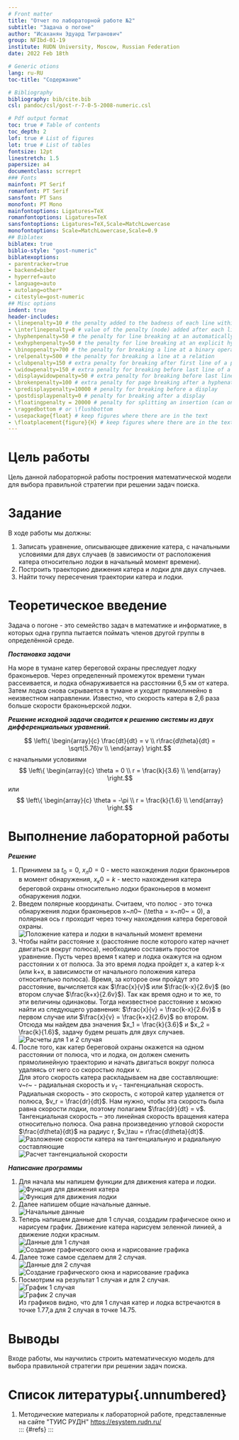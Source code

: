 ```yaml
---
# Front matter
title: "Отчет по лабораторной работе №2"
subtitle: "Задача о погоне"
author: "Исаханян Эдуард Тигранович"
group: NFIbd-01-19
institute: RUDN University, Moscow, Russian Federation
date: 2022 Feb 18th

# Generic otions
lang: ru-RU
toc-title: "Содержание"

# Bibliography
bibliography: bib/cite.bib
csl: pandoc/csl/gost-r-7-0-5-2008-numeric.csl

# Pdf output format
toc: true # Table of contents
toc_depth: 2
lof: true # List of figures
lot: true # List of tables
fontsize: 12pt
linestretch: 1.5
papersize: a4
documentclass: scrreprt
### Fonts
mainfont: PT Serif
romanfont: PT Serif
sansfont: PT Sans
monofont: PT Mono
mainfontoptions: Ligatures=TeX
romanfontoptions: Ligatures=TeX
sansfontoptions: Ligatures=TeX,Scale=MatchLowercase
monofontoptions: Scale=MatchLowercase,Scale=0.9
## Biblatex
biblatex: true
biblio-style: "gost-numeric"
biblatexoptions:
- parentracker=true
- backend=biber
- hyperref=auto
- language=auto
- autolang=other*
- citestyle=gost-numeric
## Misc options
indent: true
header-includes:
- \linepenalty=10 # the penalty added to the badness of each line within a paragraph (no associated penalty node) Increasing the value makes tex try to have fewer lines in the paragraph.
- \interlinepenalty=0 # value of the penalty (node) added after each line of a paragraph.
- \hyphenpenalty=50 # the penalty for line breaking at an automatically inserted hyphen
- \exhyphenpenalty=50 # the penalty for line breaking at an explicit hyphen
- \binoppenalty=700 # the penalty for breaking a line at a binary operator
- \relpenalty=500 # the penalty for breaking a line at a relation
- \clubpenalty=150 # extra penalty for breaking after first line of a paragraph
- \widowpenalty=150 # extra penalty for breaking before last line of a paragraph
- \displaywidowpenalty=50 # extra penalty for breaking before last line before a display math
- \brokenpenalty=100 # extra penalty for page breaking after a hyphenated line
- \predisplaypenalty=10000 # penalty for breaking before a display
- \postdisplaypenalty=0 # penalty for breaking after a display
- \floatingpenalty = 20000 # penalty for splitting an insertion (can only be split footnote in standard LaTeX)
- \raggedbottom # or \flushbottom
- \usepackage{float} # keep figures where there are in the text
- \floatplacement{figure}{H} # keep figures where there are in the text
---
```


# Цель работы

Цель данной лабораторной работы построения математической модели для 
выбора правильной стратегии при решении задач поиска.

# Задание
В ходе работы мы должны:  
1. Записать уравнение, описывающее движение катера, с начальными
условиями для двух случаев (в зависимости от расположения катера
относительно лодки в начальный момент времени).  
2. Построить траекторию движения катера и лодки для двух случаев.  
3. Найти точку пересечения траектории катера и лодки.  

# Теоретическое введение  
Задача о погоне - это семейство задач в математике и информатике, в которых одна группа пытается поймать членов другой группы в определённой среде.     

***Постановка задачи***  

На море в тумане катер береговой охраны преследует лодку браконьеров.
Через определенный промежуток времени туман рассеивается, и лодка
обнаруживается на расстоянии 6,5 км от катера. Затем лодка снова скрывается в
тумане и уходит прямолинейно в неизвестном направлении. Известно, что скорость
катера в 2,6 раза больше скорости браконьерской лодки.  

***Решение исходной задачи сводится к решению системы из двух
дифференциальных уравнений.***  

$$ \left\{
\begin{array}{c}
\frac{dt}{dt} = v \\
r\frac{d\theta}{dt} = \sqrt(5.76)v \\
\end{array}
\right.$$
с начальными условиями  
$$ \left\{
\begin{array}{c}
\theta = 0 \\
r = \frac{k}{3.6} \\
\end{array}
\right.$$ 
или  
$$ \left\{
\begin{array}{c}
\theta = -\pi \\
r = \frac{k}{1.6} \\
\end{array}
\right.$$ 

# Выполнение лабораторной работы
***Решение***  
1. Принимем за $t_0 = 0$, $x_л0 = 0$ - место нахождения лодки браконьеров в
момент обнаружения, $x_к0 = k$ - место нахождения катера береговой охраны
относительно лодки браконьеров в момент обнаружения лодки.  
2. Введем полярные координаты. Считаем, что полюс - это точка обнаружения
   лодки браконьеров x~л0~ (\tetha = x~л0~ = 0), а полярная ось
   r проходит через точку нахождения катера береговой охраны.  
    ![Положение катера и лодки в начальный момент времени](images/image12.png)  
3. Чтобы найти расстояние x (расстояние после которого катер начнет
   двигаться вокруг полюса), необходимо составить простое уравнение. Пусть
   через время t катер и лодка окажутся на одном расстоянии x
   от полюса. За это время лодка пройдет x, а катер k-x (или
   k+x, в зависимости от начального положения катера относительно полюса). Время, за которое они
   пройдут это расстояние, вычисляется как $\frac{x}{v}$
   или $\frac{k-x}{2.6v}$ (во втором случае $\frac{k+x}{2.6v}$). Так как время одно и то же, то эти величины одинаковы.
   Тогда неизвестное расстояние x можно найти из следующего уравнения:
   $\frac{x}{v} = \frac{k-x}{2.6v}$ в первом случае или $\frac{x}{v} = \frac{k+x}{2.6v}$ во втором.  
   Отсюда мы найдем два значения $x_1 = \frac{k}{3.6}$ и $x_2 = \frac{k}{1.6}$, задачу будем решать для
   двух случаев.  
   ![Расчеты для 1 и 2 случая](images/image10.png)  
4. После того, как катер береговой охраны окажется на одном расстоянии от
   полюса, что и лодка, он должен сменить прямолинейную траекторию и
   начать двигаться вокруг полюса удаляясь от него со скоростью лодки v.  
   Для этого скорость катера раскладываем на две составляющие: v~r~ -
   радиальная скорость и $v_\tau$ - тангенциальная скорость. Радиальная скорость - это скорость, с которой катер удаляется от полюса,
   $v_r = \frac{dr}{dt}$. Нам нужно, чтобы эта скорость была равна скорости лодки, поэтому полагаем
   $\frac{dr}{dt} = v$.  
   Тангенциальная скорость – это линейная скорость вращения катера
   относительно полюса. Она равна произведению угловой скорости
   $\frac{d\theta}{dt}$ на радиус r, $v_\tau = r\frac{d\theta}{dt}$.  
   ![Разложение скорости катера на тангенциальную и радиальную составляющие](images/image13.png)  
   ![Расчет тангенциальной скорости](images/image11.png)  

***Написание программы***  

1. Для начала мы напишем функции для движения катера и лодки.  
   ![Функция для движения катера](images/image1.png)  
   ![Функция для движения лодки](images/image2.png)  
2. Далее напишем общие начальные данные.  
   ![Начальные данные](images/image3.png)  
3. Теперь напишем данные для 1 случая, создадим графическое окно и нарисуем график.
    Движение катера нарисуем зеленной линией, а движение лодки красным.   
   ![Данные для 1 случая](images/image4.png)  
   ![Создание графического окна и нарисование графика](images/image5.png)  
4. Далее тоже самое сделаем для 2 случая.  
   ![Данные для 2 случая](images/image6.png)  
   ![Создание графического окна и нарисование графика](images/image7.png)  
5. Посмотрим на результат 1 случая и для 2 случая.  
   ![График 1 случая](images/image7.png)  
   ![График 2 случая](images/image8.png)  
    Из графиков видно, что для 1 случая катер и лодка встречаются в точке 1.77,а для 2 случая в точке 14.75.  

# Выводы  
Входе работы, мы научились строить математическую модель для выбора правильной стратегии при решении задач поиска.  


# Список литературы{.unnumbered}
1. Методические материалы к лабораторной работе, представленные на сайте "ТУИС РУДН" https://esystem.rudn.ru/  
::: {#refs}
:::